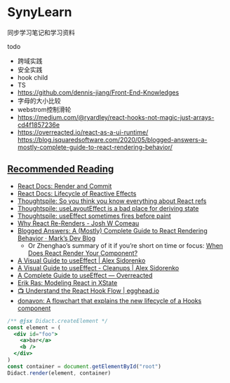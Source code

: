 # SynyLearn
同步学习笔记和学习资料

todo

- 跨域实践
- 安全实践
- hook child
- TS
- https://github.com/dennis-jiang/Front-End-Knowledges
- 字母的大小比较
- webstrom控制滑轮
- https://medium.com/@ryardley/react-hooks-not-magic-just-arrays-cd4f1857236e
- https://overreacted.io/react-as-a-ui-runtime/
  https://blog.isquaredsoftware.com/2020/05/blogged-answers-a-mostly-complete-guide-to-react-rendering-behavior/

## [Recommended Reading](https://julesblom.com/writing/react-hook-component-timeline#recommended-reading)

- [React Docs: Render and Commit](https://react.dev/learn/render-and-commit)
- [React Docs: Lifecycle of Reactive Effects](https://react.dev/learn/lifecycle-of-reactive-effects)
- [Thoughtspile: So you think you know everything about React refs](https://thoughtspile.github.io/2021/05/17/everything-about-react-refs/)
- [Thoughtspile: useLayoutEffect is a bad place for deriving state](https://blog.thoughtspile.tech/2021/09/21/useeffect-derived-state/)
- [Thoughtspile: useEffect sometimes fires before paint](https://blog.thoughtspile.tech/2021/11/15/unintentional-layout-effect/)
- [Why React Re-Renders - Josh W Comeau](https://www.joshwcomeau.com/react/why-react-re-renders)
- [Blogged Answers: A (Mostly) Complete Guide to React Rendering Behavior · Mark’s Dev Blog](https://blog.isquaredsoftware.com/2020/05/blogged-answers-a-mostly-complete-guide-to-react-rendering-behavior/)
  - Or Zhenghao’s summary of it if you’re short on time or focus: [When Does React Render Your Component?](https://www.zhenghao.io/posts/react-rerender)
- [A Visual Guide to useEffect | Alex Sidorenko](https://alexsidorenko.com/blog/useeffect/)
- [A Visual Guide to useEffect - Cleanups | Alex Sidorenko](https://alexsidorenko.com/blog/useeffect-cleanups/)
- [A Complete Guide to useEffect — Overreacted](https://overreacted.io/a-complete-guide-to-useeffect)
- [Erik Ras: Modeling React in XState](https://erikras.com/blog/modeling-react-in-xstate)
- [📺 Understand the React Hook Flow | egghead.io](https://egghead.io/lessons/react-understand-the-react-hook-flow)
- [donavon: A flowchart that explains the new lifecycle of a Hooks component](https://github.com/donavon/hook-flow)

```jsx
/** @jsx Didact.createElement */
const element = (
  <div id="foo">
    <a>bar</a>
    <b />
  </div>
)
const container = document.getElementById("root")
Didact.render(element, container)

```

